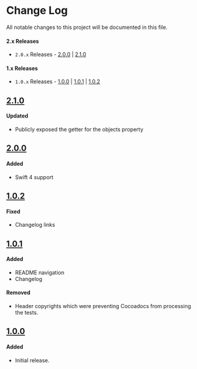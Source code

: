 # Change Log
All notable changes to this project will be documented in this file.

#### 2.x Releases
- `2.0.x` Releases - [2.0.0](#200) | [2.1.0](#210)

#### 1.x Releases
- `1.0.x` Releases - [1.0.0](#100) | [1.0.1](#101) | [1.0.2](#102)

## [2.1.0](https://github.com/skladek/SKTableViewDataSource/releases/tag/2.1.0)

#### Updated
- Publicly exposed the getter for the objects property

## [2.0.0](https://github.com/skladek/SKTableViewDataSource/releases/tag/2.0.0)

#### Added
- Swift 4 support

## [1.0.2](https://github.com/skladek/SKTableViewDataSource/releases/tag/1.0.2)

#### Fixed
- Changelog links

## [1.0.1](https://github.com/skladek/SKTableViewDataSource/releases/tag/1.0.1)

#### Added
- README navigation
- Changelog

#### Removed
- Header copyrights which were preventing Cocoadocs from processing the tests.

## [1.0.0](https://github.com/skladek/SKTableViewDataSource/releases/tag/1.0.0)

#### Added
- Initial release.
